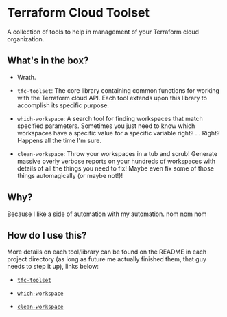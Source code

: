 # Terraform Cloud Toolset

A collection of tools to help in management of your Terraform cloud organization.

## What's in the box?

- Wrath.

- `tfc-toolset`: The core library containing common functions for working with the Terraform cloud API. Each tool extends upon this library to accomplish its specific purpose.
  
- `which-workspace`: A search tool for finding workspaces that match specified parameters. Sometimes you just need to know which workspaces have a specific value for a specific variable right? ... Right? Happens all the time I'm sure.
  
- `clean-workspace`: Throw your workspaces in a tub and scrub! Generate massive overly verbose reports on your hundreds of workspaces with details of all the things you need to fix! Maybe even fix some of those things automagically (or maybe not!)!

## Why?

Because I like a side of automation with my automation. nom nom nom

## How do I use this?

More details on each tool/library can be found on the README in each project directory (as long as future me actually finished them, that guy needs to step it up), links below:

- [`tfc-toolset`](tfc-toolset/README.md)
  
- [`which-workspace`](which-workspace/README.md)

- [`clean-workspace`](clean-workspace/README.md)

